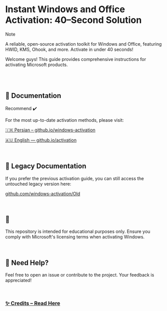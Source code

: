 # Instant Windows and Office Activation: 40–Second Solution

> [!NOTE]
>
> A reliable, open-source activation toolkit for Windows and Office, featuring HWID, KMS, Ohook, and more. Activate in under 40 seconds!  
>
> 
> Welcome guys! This guide provides comprehensive instructions for activating Microsoft products.
>
> <br/> 

</br>

## 🌠 Documentation 
Recommend ✔️ 

For the most up-to-date activation methods, please visit:

[🇮🇷 Persian – github.io/windows-activation][1]  

[🇦🇺 English — github.io/activation][2]

</br>

## 🌌 Legacy Documentation

If you prefer the previous activation guide, you can still access the untouched legacy version here:

[github.com/windows-activation/Old][3]  

</br>

## 🌱 
This repository is intended for educational purposes only. Ensure you comply with Microsoft's licensing terms when activating Windows.  

</br>

## 💭 Need Help?

Feel free to open an issue or contribute to the project. Your feedback is appreciated!  

<br/>

### [✨ Credits – Read Here][4]

[1]: https://nirevil.github.io/windows-activation/fa/
[2]: https://nirevil.github.io/windows-activation/
[3]: https://github.com/NiREvil/windows-activation/tree/Old
[4]: https://NiREvil.github.io/windows-activation/wa/credits
